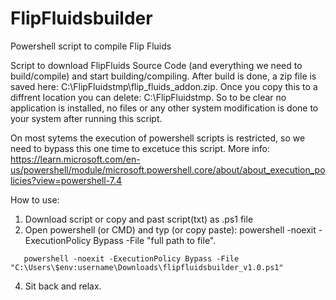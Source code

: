 # FlipFluidsbuilder
Powershell script to compile Flip Fluids

Script to download FlipFluids Source Code (and everything we need to build/compile) and start building/compiling.
After build is done, a zip file is saved here: C:\FlipFluidstmp\flip_fluids_addon.zip. Once you copy this to a diffrent location you can delete: C:\FlipFluidstmp.
So to be clear no application is installed, no files or any other system modification is done to your system after running this script.

On most sytems the execution of powershell scripts is restricted, so we need to bypass this one time to excetuce this script.
More info: https://learn.microsoft.com/en-us/powershell/module/microsoft.powershell.core/about/about_execution_policies?view=powershell-7.4

How to use: 
1. Download script or copy and past script(txt) as .ps1 file
2. Open powershell (or CMD) and typ (or copy paste): powershell -noexit -ExecutionPolicy Bypass -File "full path to file".
```
   powershell -noexit -ExecutionPolicy Bypass -File "C:\Users\$env:username\Downloads\flipfluidsbuilder_v1.0.ps1"
```
4. Sit back and relax.
